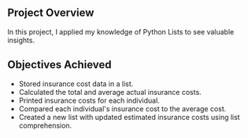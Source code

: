 ## Project Overview
In this project, I applied my knowledge of Python Lists to see valuable insights.

## Objectives Achieved
- Stored insurance cost data in a list.
- Calculated the total and average actual insurance costs.
- Printed insurance costs for each individual.
- Compared each individual's insurance cost to the average cost.
- Created a new list with updated estimated insurance costs using list comprehension.
